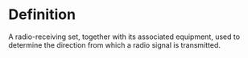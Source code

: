 # Definition

A radio-receiving set, together with its associated equipment, used to
determine the direction from which a radio signal is transmitted.
